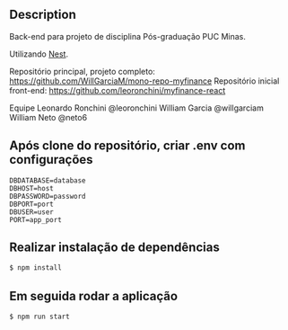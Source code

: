 ## Description

Back-end para projeto de disciplina Pós-graduação PUC Minas.

Utilizando [Nest](https://github.com/nestjs/nest).

Repositório principal, projeto completo: https://github.com/WillGarciaM/mono-repo-myfinance
Repositório inicial front-end: https://github.com/leoronchini/myfinance-react

Equipe
Leonardo Ronchini @leoronchini
William Garcia @willgarciam
William Neto @neto6


## Após clone do repositório, criar .env com configurações

```
DBDATABASE=database
DBHOST=host
DBPASSWORD=password
DBPORT=port
DBUSER=user
PORT=app_port
```

## Realizar instalação de dependências

```bash
$ npm install
```

## Em seguida rodar a aplicação

```bash
$ npm run start
```
